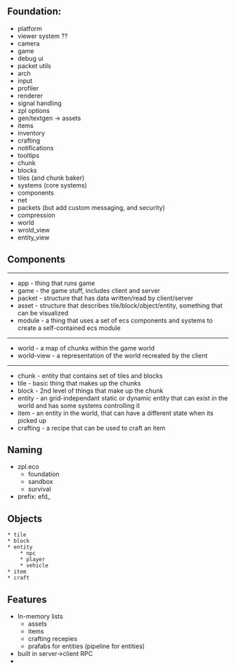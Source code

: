 ## Foundation:
 * platform
 * viewer system ??
 * camera
 * game
 * debug ui
 * packet utils
 * arch
 * input
 * profiler
 * renderer
 * signal handling
 * zpl options
 * gen/textgen -> assets
 * items
 * inventory
 * crafting
 * notifications
 * tooltips
 * chunk
 * blocks
 * tiles (and chunk baker)
 * systems (core systems)
 * components
 * net
 * packets (but add custom messaging, and security)
 * compression
 * world
 * wrold_view
 * entity_view


## Components
-------
* app - thing that runs game
* game - the game stuff, includes client and server
* packet - structure that has data written/read by client/server
* asset - structure that describes tile/block/object/entity, something that can be visualized
* module - a thing that uses a set of ecs components and systems to create a self-contained ecs module
------------
* world - a map of chunks within the game world
* world-view - a representation of the world recreated by the client
----------
* chunk - entity that contains set of tiles and blocks
* tile - basic thing that makes up the chunks
* block - 2nd level of things that make up the chunk
* entity - an grid-independant static or dynamic entity that can exist in the world and has some systems controlling it
* item - an entity in the world, that can have a different state when its picked up
* crafting - a recipe that can be used to craft an item


## Naming

* zpl.eco
    * foundation
    * sandbox
    * survival
* prefix: efd_

## Objects
    * tile
    * block
    * entity
        * npc
        * player
        * vehicle
    * item
    * craft


## Features
* In-memory lists
    * assets
    * items
    * crafting recepies
    * prafabs for entities (pipeline for entities)
* built in server->client RPC
* 

